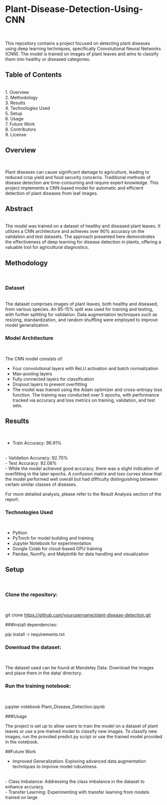 # Plant-Disease-Detection-Using-CNN
<br>

This repository contains a project focused on detecting plant diseases using deep learning techniques, specifically Convolutional Neural Networks (CNN). The model is trained on images of plant leaves and aims to classify them into healthy or diseased categories.
<br>

## Table of Contents
<br>
1. Overview
<br>
2. Methodology
<br>
3. Results
<br>
4. Technologies Used
<br>
5. Setup
<br>
6. Usage
<br>
7. Future Work
<br>
8. Contributors
<br>
9. License
<br>

## Overview
<br>

Plant diseases can cause significant damage to agriculture, leading to reduced crop yield and food security concerns. Traditional methods of disease detection are time-consuming and require expert knowledge. This project implements a CNN-based model for automatic and efficient detection of plant diseases from leaf images.
<br>

## Abstract
<br>
The model was trained on a dataset of healthy and diseased plant leaves. It utilizes a CNN architecture and achieves over 90% accuracy on the validation and test datasets. The approach presented here demonstrates the effectiveness of deep learning for disease detection in plants, offering a valuable tool for agricultural diagnostics.
<br>

## Methodology
<br>

### Dataset
<br>
The dataset comprises images of plant leaves, both healthy and diseased, from various species. An 85-15% split was used for training and testing, with further splitting for validation. Data augmentation techniques such as resizing, standardization, and random shuffling were employed to improve model generalization.
<br>

### Model Architecture
<br>

The CNN model consists of:
<br>

- Four convolutional layers with ReLU activation and batch normalization
  <br>
- Max-pooling layers
  <br>
- Fully connected layers for classification
  <br>
- Dropout layers to prevent overfitting
  <br>
- The model was trained using the Adam optimizer and cross-entropy loss function. The training was conducted over 5 epochs, with performance tracked via accuracy and loss metrics on training, validation, and test sets.
  <br>

## Results
<br>

- Train Accuracy: 96.91%
<br>
- Validation Accuracy: 92.70%
<br>
- Test Accuracy: 92.08%
<br>
- While the model achieved good accuracy, there was a slight indication of overfitting in the later epochs. A confusion matrix and loss curves show that the model performed well overall but had difficulty distinguishing between certain similar classes of diseases.
<br>

For more detailed analysis, please refer to the Result Analysis section of the report.
<br>

### Technologies Used
<br>

- Python
  <br>
- PyTorch for model building and training
  <br>
- Jupyter Notebook for experimentation
  <br>
- Google Colab for cloud-based GPU training
  <br>
- Pandas, NumPy, and Matplotlib for data handling and visualization
  <br>
  
## Setup
<br>

### Clone the repository:
<br>

git clone https://github.com/yourusername/plant-disease-detection.git
<br>

###Install dependencies:
<br>

pip install -r requirements.txt
<br>

### Download the dataset: 
<br>

The dataset used can be found at Mendeley Data. Download the images and place them in the data/ directory.
<br>

### Run the training notebook:
<br>

jupyter notebook Plant_Disease_Detection.ipynb
<br>

###Usage
<br>

The project is set up to allow users to train the model on a dataset of plant leaves or use a pre-trained model to classify new images. To classify new images, run the provided predict.py script or use the trained model provided in the notebook.
<br>

##Future Work
<br>

- Improved Generalization: Exploring advanced data augmentation techniques to improve model robustness.
<br>
- Class Imbalance: Addressing the class imbalance in the dataset to enhance accuracy.
<br>
- Transfer Learning: Experimenting with transfer learning from models trained on large
